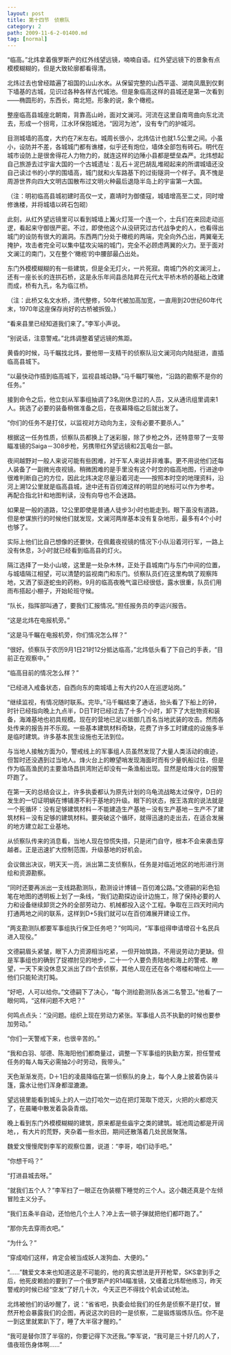 ```yaml
---
layout: post
title: 第十四节　侦察队
category: 2
path: 2009-11-6-2-01400.md
tag: [normal]
---
```


“临高。”北炜拿着俄罗斯产的红外线望远镜，喃喃自语。红外望远镜下的景象有点模模糊糊的，但是大致轮廓都看得清。

北炜过去也曾经踏遍了祖国的山山水水。从保留完整的山西平遥、湖南凤凰到仅剩下墙基的古城，见识过各种各样古代城池。但是象临高这样的县城还是第一次看到――椭圆形的，东西长，南北短。形象的说，象个橄榄。

整座临高县城座北朝南，背靠高山岭，面对文澜河。河流在这里自南弯曲向东北流去，形成一个拐弯，江水环保抱城池，“因河为池”，没有专门的护城河。

目测城墙的高度，大约在7米左右。城周长很小，北炜估计也就1.5公里之间。小虽小，设防并不差，各城城门都有谯楼，似乎还有炮位，墙体全部包有砖石。明代在城市设防上是很舍得花人力物力的，就连这样的边陲小县都是壁垒森严。北炜想起自己旅游去过宇宙大国的一个古城遗址：乱石＋泥巴胡乱堆砌起来的所谓城墙还没自己读过书的小学的围墙高，城门就和火车路基下的过街隧洞一个样子。真不愧是周游世界向四大文明古国散布过文明火种最后退隐半岛上的宇宙第一大国。

（注：明初临高县城初建时高仅一丈，嘉靖时为御倭寇，城墙增高至二丈，同时增修谯楼，并将城墙以砖石包砌）

此刻，从红外望远镜里可以看到城墙上篝火灯笼一个连一个，士兵们在来回走动巡逻，看起来守御很严密。不过，即使他这个从没研究过古代战争史的人，也看得出城门的设防有很大的漏洞。东西两门分处于橄榄的两端，完全向外凸出，两翼毫无掩护，攻击者完全可以集中猛攻尖端的城门，完全不必顾虑两翼的火力。至于面对文澜江的南门，又在整个‘橄榄’的中腰部最凸出处。

东门外模模糊糊的有一些建筑，但是全无灯火，一片死寂。南城门外的文澜河上，还有一座长长的连拱石桥，这是永乐年间县丞陆昇在元代太平桥木桥的基础上改建而成，桥有九孔，名为临江桥。

（注：此桥又名文水桥，清代整修，50年代被加高加宽，一直用到20世纪60年代末，1970年这座保存尚好的古桥被拆毁。）

“看来县里已经知道我们来了。”李军小声说。

“别说话，注意警戒。”北炜调整着望远镜的焦距。

黄昏的时候，马千瞩找北炜，要他带一支精干的侦察队沿文澜河向内陆挺进，直插临高县城下。

“以最快动作插到临高城下，监视县城动静。”马千瞩叮嘱他，“沿路的勘察不是你的任务。”

接到命令之后，他立刻从军事组抽调了3名刚休息过的人员，又从通讯组里调来1人。挑选了必要的装备稍做准备之后，在夜幕降临之后就出发了。

“你们的任务不是打仗，以监视对方动向为主，没有必要不要杀人。”

根据这一任务性质，侦察队员都换上了迷彩服，除了步枪之外，还特意带了一支带瞄准镜的Saiga－308步枪，另携带红外望远镜和2瓦电台一部。

夜间越野对一般人来说可能有些困难，对于军人来说并非难事。更不用说他们还每人装备了一副微光夜视镜。稍微困难的是手里没有这个时空的临高地图，行进途中很难判断自己的方位，因此北炜决定尽量沿着河走――按照本时空的地理资料，沿河上溯12公里就是临高县城，途中还有百仞滩这样的明显的地标可以作为参考。再配合指北针和地图判读，没有向导也不会迷路。

如果是一般的道路，12公里即使是普通人徒步3小时也能走到。眼下虽没有道路，但是参谋旅行的时候他们就发现，文澜河两岸基本没有复杂地形，最多有4个小时也够了。

实际上他们比自己想像的还要快，在佩戴夜视镜的情况下小队沿着河行军，一路上没有休息，3小时就已经看到临高县的灯火。

隔江选择了一处小山坡，这里是一处杂木林，正处于县城南门与东门中间的位置，与城墙隔江相望，可以清楚的监视南门和东门。侦察队员们在这里构筑了观察阵地，又洒了驱逐蛇虫的药粉。9月的临高夜晚气温已经很低，露水很重，队员们用雨布搭起小棚子，开始轮班守候。

“队长，指挥部叫通了，要我们汇报情况。”担任报务员的李运兴报告。

“这是北炜在电报机旁。”

“这是马千瞩在电报机旁，你们情况怎么样？”

“很好。侦察队于农历9月1日21时12分抵达临高，”北炜低头看了下自己的手表，“目前正在观察中。”

“临高目前的情况怎么样？”

“已经进入戒备状态，自西向东的南城墙上有大约20人在巡逻站岗。”

“继续监视，有情况随时联系。完毕。”马千瞩结束了通话，抬头看了下船上的钟，时针已经指向晚上九点半，D日T时已经过去了十多个小时，卸下了大批物资和装备，海滩基地也初具规模。现在的营地已足以抵御几百名当地武装的攻击。然而各处传来的报告并不乐观。一些基本建筑材料奇缺，花费了许多工时建成的设施多半是临时建筑。许多基本民生设施也无法到位。

与当地人接触方面为0，警戒线上的军事组人员虽然发现了大量人类活动的痕迹，但暂时还没遇到过当地人。烽火台上的瞭望哨发现海面时而有少量帆船过往，但是作为临高渔民的主要渔场昌拱湾附近却没有一条渔船出现。显然是给烽火台的报警吓跑了。

在第一天的总结会议上，许多执委都认为原先计划的乌龟流战略太过保守，D日的发生的一切证明蜗在博铺港不利于基地的升级。眼下的状态，按王洛宾的说法就是一个死循环：没有足够建筑材料－不能建造生产基地－没有生产基地－生产不了建筑材料－没有足够的建筑材料。要突破这个循环，就得迅速的走出去，在适合发展的地方建立起工业基地。

从侦察队传来的消息看，当地人现在惊慌失措，只是闭门自守，根本不会来袭击穿越者。正是迅速扩大控制范围，升级基地的好机会。

会议做出决议，明天天一亮，派出第二支侦察队，任务是对临近地区的地形进行测绘和资源勘察。

“同时还要再派出一支线路勘测队，勘测设计博铺－百仞滩公路。”文德嗣的彩色铅笔在地图的透明板上划了一条线，“我们边勘探边设计边施工，除了保持必要的人力和设备继续卸货之外的全部劳动力、机械都投入这个工程。争取在三四天时间内打通两地之间的联系，这样到D+5我们就可以在百仞滩展开建设工作。

“两支勘测队都要军事组执行保卫任务吧？”何鸣问，“军事组得申请增召十名民兵进入现役。”

文德嗣眉头紧皱，眼下人力资源相当吃紧，一但开始筑路，不用说劳动力更缺。但是军事组也的确到了捉襟肘见的地步，二十一个人要负责陆地和海上的警戒、瞭望，一天下来没休息又派出了四个去侦察，其他人现在还在各个塔楼和哨位上――他们只能轮流打盹。

“好吧，人可以给你。”文德嗣下了决心，“每个测绘勘测队各派二名警卫。”他看了一眼何鸣，“这样问题不大吧？”

何鸣点点头：“没问题。组织上现在劳动力紧张。军事组人员不执勤的时候也要参加劳动。”

“你们一天警戒下来，也很辛苦的。”

“我和白羽、邬德、陈海阳他们都商量过，调整一下军事组的执勤方案，担任警戒任务的每人每天必需抽2小时劳动，我带头。”

天色渐渐发亮，D＋1日的凌晨降临在第一侦察队的身上，每个人身上披着伪装斗篷，露水让他们浑身都湿漉漉。

望远镜里能看到城头上的人一边打哈欠一边在把灯笼取下熄灭，火把的火都熄灭了，在晨曦中散发着袅袅青烟。

晚上看到东门外模模糊糊的建筑，原来都是些庙宇之类的建筑。城池周边都是开阔地，，有大片的荒野，夹杂着一些水田，期间还散落着几处民居聚落。

魏爱文慢慢爬到李军的观察位置，说道：“李哥，咱们动手吧。”

“你想干吗？”

“打进县城去呀。”

“就我们五个人？”李军扫了一眼正在伪装棚下睡觉的三个人。这小魏还真是个左倾冒险主义分子。

“我们五条半自动，还怕他几个土人？冲上去一顿子弹就把他们都吓跑了。”

“那你先去穿雨衣吧。”

“为什么？”

“穿成咱们这样，肯定会被当成妖人泼狗血、大便的。”

“……”魏爱文本来也知道这是不可能的，他的真实想法是开开枪荤，SKS拿到手之后，他死皮赖脸的要到了一个俄罗斯产的R14瞄准镜，又缠着北炜帮他练习，昨天警戒的时候已经“空发”了好几十次，今天正巴不得找个机会试试枪法。

北炜被他们的话吵醒了，说：“省省吧，执委会给我们的任务是侦察不是打仗，冒然开枪会暴露我们的企图，再说这次的目的一是侦察，二是锻炼锻炼队伍。你不是一到这里就累趴下了，睡了大半宿才醒的。”

“我可是替你顶了半宿的，你要记得下次还我。”李军说，“我可是三十好几的人了，值夜班伤身体啊……”

